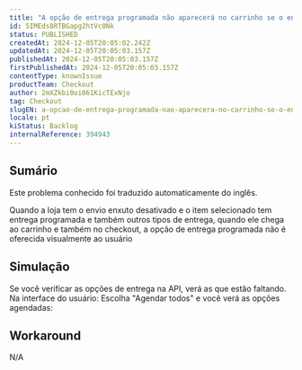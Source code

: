 ```yaml
---
title: "A opção de entrega programada não aparecerá no carrinho se o envio enxuto estiver desativado e o item tiver ambos os tipos de entrega"
id: 5IMEds8RTBGapg2htVc0Nk
status: PUBLISHED
createdAt: 2024-12-05T20:05:02.242Z
updatedAt: 2024-12-05T20:05:03.157Z
publishedAt: 2024-12-05T20:05:03.157Z
firstPublishedAt: 2024-12-05T20:05:03.157Z
contentType: knownIssue
productTeam: Checkout
author: 2mXZkbi0oi061KicTExNjo
tag: Checkout
slugEN: a-opcao-de-entrega-programada-nao-aparecera-no-carrinho-se-o-envio-enxuto-estiver-desativado-e-o-item-tiver-ambos-os-tipos-de-entrega
locale: pt
kiStatus: Backlog
internalReference: 394943
---
```


## Sumário

<div class="alert alert-info">
  <p>Este problema conhecido foi traduzido automaticamente do inglês.</p>
</div>


Quando a loja tem o envio enxuto desativado e o item selecionado tem entrega programada e também outros tipos de entrega, quando ele chega ao carrinho e também no checkout, a opção de entrega programada não é oferecida visualmente ao usuário

## Simulação



Se você verificar as opções de entrega na API, verá as que estão faltando.
Na interface do usuário: Escolha "Agendar todos" e você verá as opções agendadas:



## Workaround


N/A


